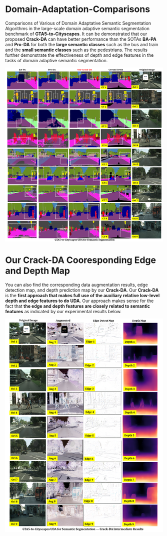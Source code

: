 # Domain-Adaptation-Comparisons
 Comparisons of Various of Domain Adaptative Semantic Segmentation Algorithms in the large-scale domain adaptive semantic segmentation benchmark of **GTA5-to-Cityscapes**. It can be demonstrated that our proposed **Crack-DA** can have better performance than the SOTAs **BA-PA** and **Pro-DA** for both the **large semantic classes** such as the bus and train and the **small semantic classes** such as the pedestrians. The results further demonstrate the effectiveness of depth and edge features in the tasks of domain adaptive semantic segmentation.
 
 ![cardinal](./figures/Domain_Adaptive_Seg.png)
 
# Our Crack-DA Cooresponding Edge and Depth Map
You can also find the corresponding data augmentation results, edge detection map, and depth prediction map by our **Crack-DA**. Our **Crack-DA** is the **first approach that makes full use of the auxiliary relative low-level depth and edge features to do UDA**. Our approach makes sense for the fact that **the edge and depth features are closely related to semantic features** as indicated by our experimental results below.

 ![cardinal](./figures/Domain_Adaptive_Seg_CrackDA.png)
